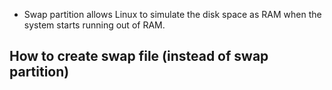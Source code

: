 - Swap partition allows Linux to simulate the disk space as RAM when the system starts running out of RAM.
## How to create swap file (instead of swap partition)

